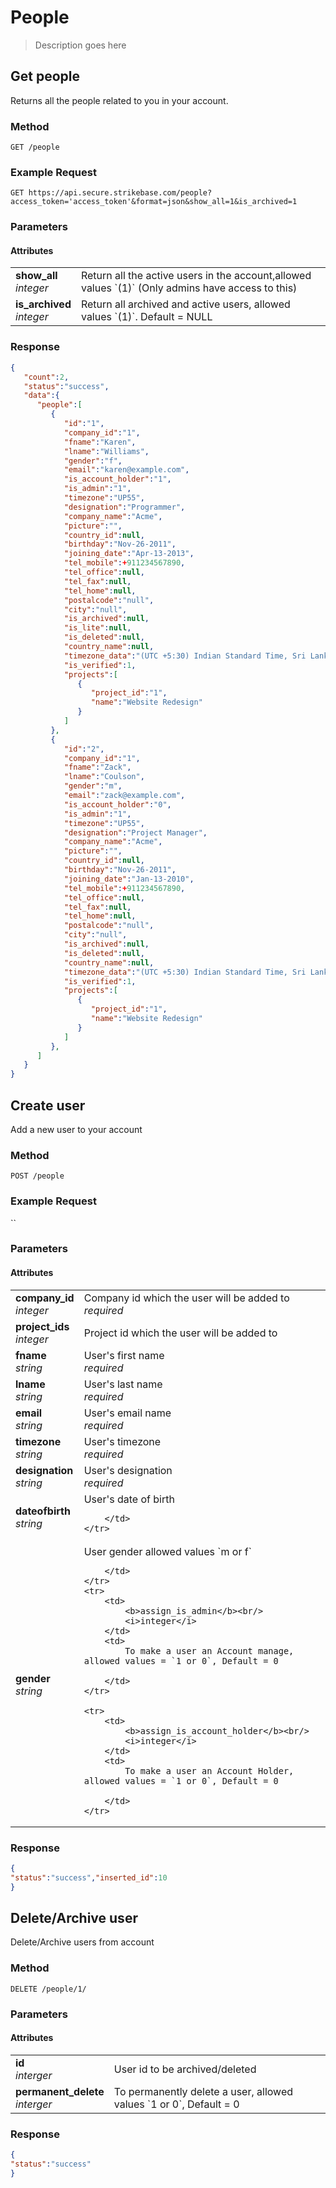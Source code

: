 # People
> Description goes here

## Get people
Returns all the people related to you in your account.

### Method
`GET /people`

### Example Request
`GET https://api.secure.strikebase.com/people?access_token='access_token'&format=json&show_all=1&is_archived=1`

### Parameters
#### Attributes
<table border="0">
	<tr>
		<td>
			<b>show_all</b><br/>
			<i>integer</i>
		</td>
		<td>
			Return all the active users in the account,allowed values `(1)` (Only admins have access to this) 
		</td>
	</tr>
	<tr>
		<td>
			<b>is_archived</b><br/>
			<i>integer</i>
		</td>
		<td>
			Return all archived and active users, allowed values `(1)`. Default = NULL
		</td>
	</tr>	
</table>


		 

### Response
```json
{
   "count":2,
   "status":"success",
   "data":{
      "people":[
         {
            "id":"1",
            "company_id":"1",
            "fname":"Karen",
            "lname":"Williams",
            "gender":"f",
            "email":"karen@example.com",
            "is_account_holder":"1",
            "is_admin":"1",
            "timezone":"UP55",
            "designation":"Programmer",
            "company_name":"Acme",
            "picture":"",
            "country_id":null,
            "birthday":"Nov-26-2011",
            "joining_date":"Apr-13-2013",
            "tel_mobile":+911234567890,
            "tel_office":null,
            "tel_fax":null,
            "tel_home":null,
            "postalcode":"null",
            "city":"null",
            "is_archived":null,
            "is_lite":null,
            "is_deleted":null,
            "country_name":null,
            "timezone_data":"(UTC +5:30) Indian Standard Time, Sri Lanka Time",
            "is_verified":1,
            "projects":[
               {
                  "project_id":"1",
                  "name":"Website Redesign"
               }
            ]
         },
		 {
            "id":"2",
            "company_id":"1",
            "fname":"Zack",
            "lname":"Coulson",
            "gender":"m",
            "email":"zack@example.com",
            "is_account_holder":"0",
            "is_admin":"1",
            "timezone":"UP55",
            "designation":"Project Manager",
            "company_name":"Acme",
            "picture":"",
            "country_id":null,
            "birthday":"Nov-26-2011",
            "joining_date":"Jan-13-2010",
            "tel_mobile":+911234567890,
            "tel_office":null,
            "tel_fax":null,
            "tel_home":null,
            "postalcode":"null",
            "city":"null",
            "is_archived":null,
            "is_deleted":null,
            "country_name":null,
            "timezone_data":"(UTC +5:30) Indian Standard Time, Sri Lanka Time",
            "is_verified":1,
            "projects":[
               {
                  "project_id":"1",
                  "name":"Website Redesign"
               }
            ]
         },
      ]
   }
}
```

## Create user
Add a new user to your account

### Method
`POST /people`

### Example Request
``

### Parameters
#### Attributes
<table border="0">
	<tr>
		<td>
			<b>company_id</b><br/>
			<i>integer</i>
		</td>
		<td>
			Company id which the user will be added to<br/>
			<i>required</i>
		</td>
	</tr>
	<tr>
		<td>
			<b>project_ids</b><br/>
			<i>integer</i>
		</td>
		<td>
			Project id which the user will be added to
		</td>
	</tr>
	<tr>
		<td>
			<b>fname</b><br/>
			<i>string</i>
		</td>
		<td>
			User's first name<br/>
			<i>required</i>
		</td>
	</tr>
	<tr>
		<td>
			<b>lname</b><br/>
			<i>string</i>
		</td>
		<td>
			User's last name<br/>
			<i>required</i>
		</td>
	</tr>	
	<tr>
		<td>
			<b>email</b><br/>
			<i>string</i>
		</td>
		<td>
			User's email name<br/>
			<i>required</i>
		</td>
	</tr>
<tr>
		<td>
			<b>timezone</b><br/>
			<i>string</i>
		</td>
		<td>
			User's timezone<br/>
			<i>required</i>
		</td>
	</tr>	
	<tr>
		<td>
			<b>designation</b><br/>
			<i>string</i>
		</td>
		<td>
			User's designation<br/>
			<i>required</i>
		</td>
	</tr>	
	<tr>
		<td>
			<b>dateofbirth</b><br/>
			<i>string</i>
		</td>
		<td>
			User's date of birth
			
		</td>
	</tr>
<tr>
		<td>
			<b>gender</b><br/>
			<i>string</i>
		</td>
		<td>
			User gender allowed values `m or f`
			
		</td>
	</tr>	
	<tr>
		<td>
			<b>assign_is_admin</b><br/>
			<i>integer</i>
		</td>
		<td>
			To make a user an Account manage, allowed values = `1 or 0`, Default = 0
			
		</td>
	</tr>
	
	<tr>
		<td>
			<b>assign_is_account_holder</b><br/>
			<i>integer</i>
		</td>
		<td>
			To make a user an Account Holder, allowed values = `1 or 0`, Default = 0
			
		</td>
	</tr>
</table>


		 

### Response
```json
{
"status":"success","inserted_id":10
}
```

## Delete/Archive user
Delete/Archive users from account

### Method
`DELETE /people/1/`

### Parameters
#### Attributes
<table border="0">
	<tr>
		<td>
			<b>id</b><br/>
			<i>interger</i>
		</td>
		<td>
			User id to be archived/deleted 
		</td>
	</tr>
	<tr>
		<td>
			<b>permanent_delete</b><br/>
			<i>interger</i>
		</td>
		<td>
			To permanently delete a user, allowed values `1 or 0`, Default = 0
		</td>
	</tr>	
</table>

### Response
```json
{
"status":"success"
}
```
